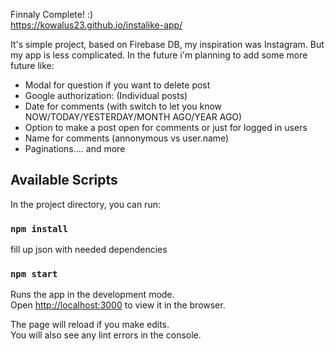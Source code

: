 Finnaly Complete! :)<br>
https://kowalus23.github.io/instalike-app/

It's simple project, based on Firebase DB, my inspiration was Instagram. But my app is less complicated. In the future i'm planning to add some more future like:

- Modal for question if you want to delete post
- Google authorization: (Individual posts)
- Date for comments (with switch to let you know NOW/TODAY/YESTERDAY/MONTH AGO/YEAR AGO)
- Option to make a post open for comments or just for logged in users
- Name for comments (annonymous vs user.name)
- Paginations.... and more

## Available Scripts

In the project directory, you can run:

### `npm install`
fill up json with needed dependencies

### `npm start`

Runs the app in the development mode.<br>
Open [http://localhost:3000](http://localhost:3000) to view it in the browser.

The page will reload if you make edits.<br>
You will also see any lint errors in the console.
